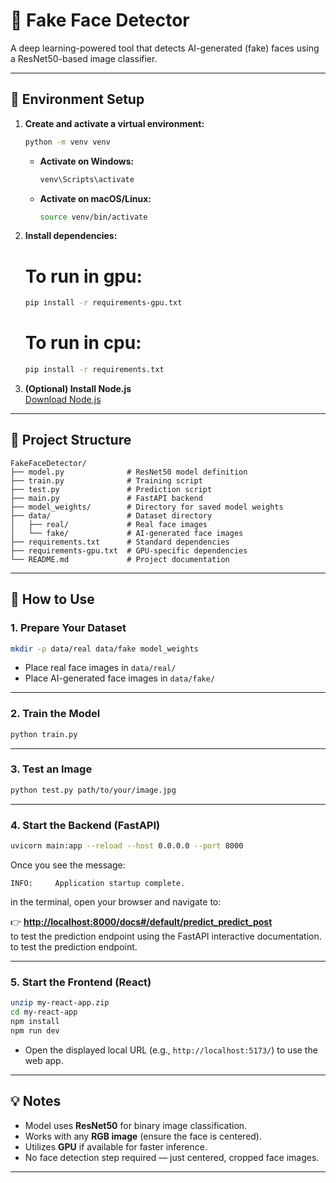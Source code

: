 # 🧠 Fake Face Detector

A deep learning-powered tool that detects AI-generated (fake) faces using a ResNet50-based image classifier.

---

## 🔧 Environment Setup

1. **Create and activate a virtual environment:**

    ```bash
    python -m venv venv
    ```

    - **Activate on Windows:**
      ```bash
      venv\Scripts\activate
      ```

    - **Activate on macOS/Linux:**
      ```bash
      source venv/bin/activate
      ```

2. **Install dependencies:**
    # To run in gpu:
    ```bash
    pip install -r requirements-gpu.txt
    ```

    # To run in cpu:
    ```bash
    pip install -r requirements.txt
    ```

3. **(Optional) Install Node.js**  
   [Download Node.js](https://nodejs.org/)

---

## 📁 Project Structure

```
FakeFaceDetector/
├── model.py              # ResNet50 model definition
├── train.py              # Training script
├── test.py               # Prediction script
├── main.py               # FastAPI backend
├── model_weights/        # Directory for saved model weights
├── data/                 # Dataset directory
│   ├── real/             # Real face images
│   └── fake/             # AI-generated face images
├── requirements.txt      # Standard dependencies
├── requirements-gpu.txt  # GPU-specific dependencies
└── README.md             # Project documentation
```

---

## 🚀 How to Use

### 1. Prepare Your Dataset

```bash
mkdir -p data/real data/fake model_weights
```

- Place real face images in `data/real/`
- Place AI-generated face images in `data/fake/`

---

### 2. Train the Model

```bash
python train.py
```

---

### 3. Test an Image

```bash
python test.py path/to/your/image.jpg
```

---

### 4. Start the Backend (FastAPI)

```bash
uvicorn main:app --reload --host 0.0.0.0 --port 8000
```

Once you see the message:

```
INFO:     Application startup complete.
```

in the terminal, open your browser and navigate to:

👉 **[http://localhost:8000/docs#/default/predict_predict_post](http://localhost:8000/docs#/default/predict_predict_post)**  
to test the prediction endpoint using the FastAPI interactive documentation.  
  to test the prediction endpoint.

---

### 5. Start the Frontend (React)

```bash
unzip my-react-app.zip
cd my-react-app
npm install
npm run dev
```

- Open the displayed local URL (e.g., `http://localhost:5173/`) to use the web app.

---

## 💡 Notes

- Model uses **ResNet50** for binary image classification.
- Works with any **RGB image** (ensure the face is centered).
- Utilizes **GPU** if available for faster inference.
- No face detection step required — just centered, cropped face images.

---
